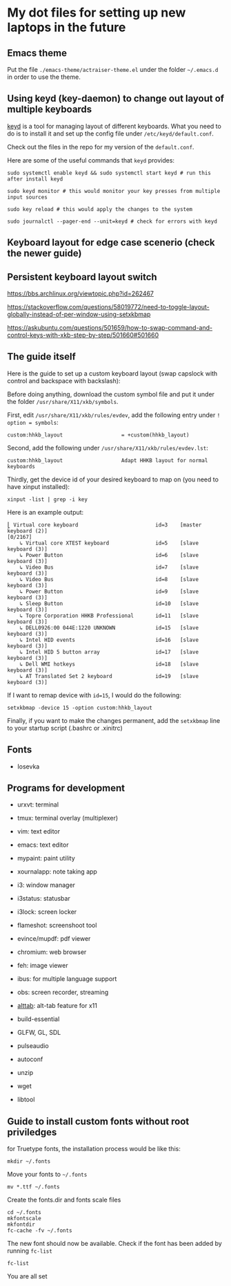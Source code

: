 # My dot files for setting up new laptops in the future

## Emacs theme

Put the file `./emacs-theme/actraiser-theme.el` under the folder `~/.emacs.d` in order to use the theme.

## Using keyd (key-daemon) to change out layout of multiple keyboards

[keyd](https://github.com/rvaiya/keyd) is a tool for managing layout of different keyboards. What you need to do is to install it and set up the config file under `/etc/keyd/default.conf`.

Check out the files in the repo for my version of the `default.conf`.

Here are some of the useful commands that `keyd` provides:

```
sudo systemctl enable keyd && sudo systemctl start keyd # run this after install keyd

sudo keyd monitor # this would monitor your key presses from multiple input sources

sudo key reload # this would apply the changes to the system

sudo journalctl --pager-end --unit=keyd # check for errors with keyd
```

## Keyboard layout for edge case scenerio (check the newer guide)

## Persistent keyboard layout switch

https://bbs.archlinux.org/viewtopic.php?id=262467

https://stackoverflow.com/questions/58019772/need-to-toggle-layout-globally-instead-of-per-window-using-setxkbmap

https://askubuntu.com/questions/501659/how-to-swap-command-and-control-keys-with-xkb-step-by-step/501660#501660

## The guide itself

Here is the guide to set up a custom keyboard layout (swap capslock with control and backspace with backslash):

Before doing anything, download the custom symbol file and put it under the folder `/usr/share/X11/xkb/symbols`.

First, edit `/usr/share/X11/xkb/rules/evdev`, add the following entry under `! option = symbols`:

```
custom:hhkb_layout                   = +custom(hhkb_layout)
```

Second, add the following under `/usr/share/X11/xkb/rules/evdev.lst`:

```
custom:hhkb_layout                   Adapt HHKB layout for normal keyboards
```

Thirdly, get the device id of your desired keyboard to map on (you need to have xinput installed):

```
xinput -list | grep -i key
```

Here is an example output:

```
⎣ Virtual core keyboard                         id=3    [master keyboard (2)]                                                              [0/2167]
    ↳ Virtual core XTEST keyboard               id=5    [slave  keyboard (3)]
    ↳ Power Button                              id=6    [slave  keyboard (3)]
    ↳ Video Bus                                 id=7    [slave  keyboard (3)]
    ↳ Video Bus                                 id=8    [slave  keyboard (3)]
    ↳ Power Button                              id=9    [slave  keyboard (3)]
    ↳ Sleep Button                              id=10   [slave  keyboard (3)]
    ↳ Topre Corporation HHKB Professional       id=11   [slave  keyboard (3)]
    ↳ DELL0926:00 044E:1220 UNKNOWN             id=15   [slave  keyboard (3)]
    ↳ Intel HID events                          id=16   [slave  keyboard (3)]
    ↳ Intel HID 5 button array                  id=17   [slave  keyboard (3)]
    ↳ Dell WMI hotkeys                          id=18   [slave  keyboard (3)]
    ↳ AT Translated Set 2 keyboard              id=19   [slave  keyboard (3)]
```

If I want to remap device with `id=15`, I would do the following:

```
setxkbmap -device 15 -option custom:hhkb_layout
```

Finally, if you want to make the changes permanent, add the `setxkbmap` line to your startup script (.bashrc or .xinitrc)

## Fonts

- Iosevka

## Programs for development

- urxvt:        terminal
- tmux:         terminal overlay (multiplexer)
- vim:          text editor
- emacs:        text editor
- mypaint:      paint utility
- xournalapp:   note taking app
- i3:           window manager
- i3status:     statusbar
- i3lock:       screen locker
- flameshot:    screenshoot tool
- evince/mupdf: pdf viewer
- chromium:     web browser
- feh:          image viewer
- ibus:         for multiple language support
- obs:          screen recorder, streaming
- [alttab](https://github.com/sagb/alttab): alt-tab feature for x11

- build-essential
- GLFW, GL, SDL
- pulseaudio
- autoconf
- unzip
- wget
- libtool

## Guide to install custom fonts without root priviledges

for Truetype fonts, the installation process would be like this:

```
mkdir ~/.fonts
```

Move your fonts to `~/.fonts`

```
mv *.ttf ~/.fonts
```

Create the fonts.dir and fonts scale files

```
cd ~/.fonts
mkfontscale
mkfontdir
fc-cache -fv ~/.fonts
```

The new font should now be available. Check if the font has been added by running `fc-list`

```
fc-list
```

You are all set
